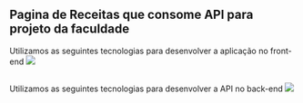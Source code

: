 ## Pagina de Receitas que consome API para projeto da faculdade

<p>
    Utilizamos as seguintes tecnologias para desenvolver a aplicação no front-end
  <a href="https://skillicons.dev">
    <img src="https://skillicons.dev/icons?i=html,css,js" />
  </a>
</p>

##

<p>
    Utilizamos as seguintes tecnologias para desenvolver a API no back-end
  <a href="https://skillicons.dev">
    <img src="https://skillicons.dev/icons?i=cs,net,sqlite" />
  </a>
</p>

